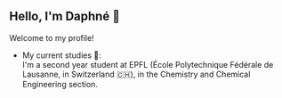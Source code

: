 ## Hello, I'm Daphné 👋

Welcome to my profile!

* My current studies 🔬: <br>
I'm a second year student at EPFL (École Polytechnique Fédérale de Lausanne, in Switzerland 🇨🇭),
in the Chemistry and Chemical Engineering section. 
